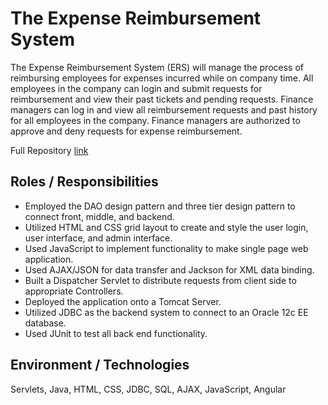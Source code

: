 # The Expense Reimbursement System
The Expense Reimbursement System (ERS) will manage the process of reimbursing employees for expenses incurred while on company time. All employees in the company can login and submit requests for reimbursement and view their past tickets and pending requests. Finance managers can log in and view all reimbursement requests and past history for all employees in the company. Finance managers are authorized to approve and deny requests for expense reimbursement.

Full Repository [link](https://github.com/groman-gonzalez/RevatureProjects/tree/master/ERS)

## Roles / Responsibilities
-  Employed the DAO design pattern and three tier design pattern to connect front, middle, and backend.
- Utilized HTML and CSS grid layout to create and style the user login, user interface, and admin interface.
- Used JavaScript to implement functionality to make single page web application.
- Used AJAX/JSON for data transfer and Jackson for XML data binding.
- Built a Dispatcher Servlet to distribute requests from client side to appropriate Controllers.
- Deployed the application onto a Tomcat Server.
- Utilized JDBC as the backend system to connect to an Oracle 12c EE database.
- Used JUnit to test all back end functionality.

## Environment / Technologies
Servlets, Java, HTML, CSS, JDBC, SQL, AJAX, JavaScript, Angular